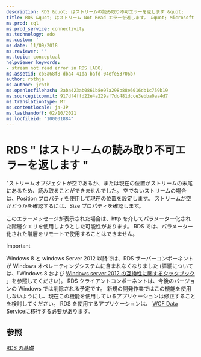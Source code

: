 ```yaml
---
description: RDS &quot; はストリームの読み取り不可エラーを返します &quot;
title: RDS &quot; はストリーム Not Read エラーを返します。 &quot; Microsoft Docs
ms.prod: sql
ms.prod_service: connectivity
ms.technology: ado
ms.custom: ''
ms.date: 11/09/2018
ms.reviewer: ''
ms.topic: conceptual
helpviewer_keywords:
- stream not read error in RDS [ADO]
ms.assetid: cb5a68f8-dba4-41da-bafd-04efe53706b7
author: rothja
ms.author: jroth
ms.openlocfilehash: 2aba423ab0861b8e97a298b88e6016db1c759b19
ms.sourcegitcommit: 917df4ffd22e4a229af7dc481dcce3ebba0aa4d7
ms.translationtype: MT
ms.contentlocale: ja-JP
ms.lasthandoff: 02/10/2021
ms.locfileid: "100031884"
---
```

# <a name="rds-returns-quotstream-not-readquot-error"></a>RDS &quot; はストリームの読み取り不可エラーを返します &quot;
"ストリームオブジェクトが空であるか、または現在の位置がストリームの末尾にあるため、読み取ることができませんでした。 空でないストリームの場合は、Position プロパティを使用して現在の位置を設定します。 ストリームが空かどうかを確認するには、Size プロパティを確認します。  
  
 このエラーメッセージが表示された場合は、http を介してパラメーター化された階層クエリを使用しようとした可能性があります。 RDS では、パラメーター化された階層をリモートで使用することはできません。  
  
> [!IMPORTANT]
>  Windows 8 と windows Server 2012 以降では、RDS サーバーコンポーネントが Windows オペレーティングシステムに含まれなくなりました (詳細については、「Windows 8 および [Windows server 2012 の互換性に関するクックブック](https://www.microsoft.com/download/details.aspx?id=27416) 」を参照してください)。 RDS クライアントコンポーネントは、今後のバージョンの Windows では削除される予定です。 新規の開発作業ではこの機能を使用しないようにし、現在この機能を使用しているアプリケーションは修正することを検討してください。 RDS を使用するアプリケーションは、 [WCF Data Service](/dotnet/framework/wcf/)に移行する必要があります。  
  
## <a name="see-also"></a>参照  
 [RDS の基礎](./rds-fundamentals.md)